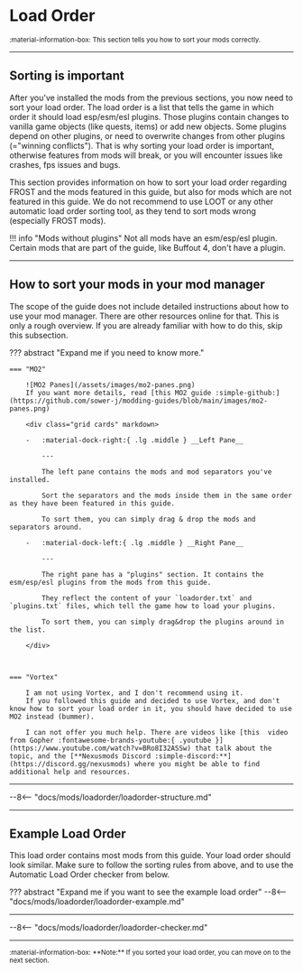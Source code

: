 # Load Order
<small>
:material-information-box:
This section tells you how to sort your mods correctly.
</small>

---
## Sorting is important

After you've installed the mods from the previous sections, you now need to sort your load order.
The load order is a list that tells the game in which order it should load esp/esm/esl plugins.
Those plugins contain changes to vanilla game objects (like quests, items) or add new objects.
Some plugins depend on other plugins, or need to overwrite changes from other plugins (="winning conflicts").
That is why sorting your load order is important, otherwise features from mods will break, or you will encounter issues like crashes, fps issues and bugs. 

This section provides information on how to sort your load order regarding FROST and the mods featured in this guide, but also for mods which are not featured in this guide. We do not recommend to use LOOT or any other automatic load order sorting tool, as they tend to sort mods wrong (especially FROST mods).

!!! info "Mods without plugins"
    Not all mods have an esm/esp/esl plugin. Certain mods that are part of the guide, like Buffout 4, don't have a plugin.

---
## How to sort your mods in your mod manager
The scope of the guide does not include detailed instructions about how to use your mod manager.
There are other resources online for that.
This is only a rough overview.
If you are already familiar with how to do this, skip this subsection.

??? abstract "Expand me if you need to know more." 


    === "MO2"

        ![MO2 Panes](/assets/images/mo2-panes.png)
        If you want more details, read [this MO2 guide :simple-github:](https://github.com/sower-j/modding-guides/blob/main/images/mo2-panes.png)

        <div class="grid cards" markdown>

        -   :material-dock-right:{ .lg .middle } __Left Pane__

            ---

            The left pane contains the mods and mod separators you've installed.

            Sort the separators and the mods inside them in the same order as they have been featured in this guide.

            To sort them, you can simply drag & drop the mods and separators around.

        -   :material-dock-left:{ .lg .middle } __Right Pane__

            ---
            
            The right pane has a "plugins" section. It contains the esm/esp/esl plugins from the mods from this guide.

            They reflect the content of your `loadorder.txt` and `plugins.txt` files, which tell the game how to load your plugins.

            To sort them, you can simply drag&drop the plugins around in the list.

        </div>


        
    === "Vortex"
        
        I am not using Vortex, and I don't recommend using it. 
        If you followed this guide and decided to use Vortex, and don't know how to sort your load order in it, you should have decided to use MO2 instead (bummer).

        I can not offer you much help. There are videos like [this  video from Gopher :fontawesome-brands-youtube:{ .youtube }](https://www.youtube.com/watch?v=BRo8I32ASSw) that talk about the topic, and the [**Nexusmods Discord :simple-discord:**](https://discord.gg/nexusmods) where you might be able to find additional help and resources.

---
--8<-- "docs/mods/loadorder/loadorder-structure.md"


---
## Example Load Order
This load order contains most mods from this guide.
Your load order should look similar.
Make sure to follow the sorting rules from above, and to use the Automatic Load Order checker from below.

??? abstract "Expand me if you want to see the example load order" 
    --8<-- "docs/mods/loadorder/loadorder-example.md"

---
--8<-- "docs/mods/loadorder/loadorder-checker.md"

---
<small>
:material-information-box:
**Note:** If you sorted your load order, you can move on to the next section.
</small>